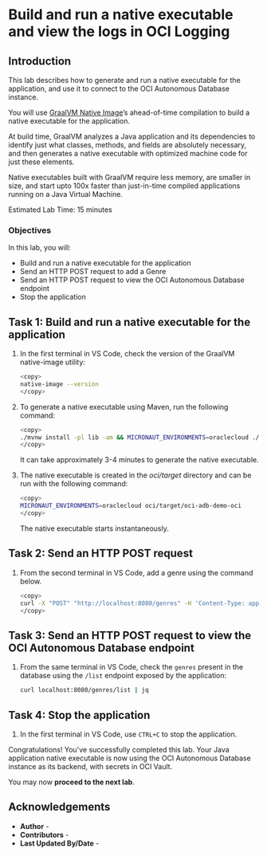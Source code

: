 # Build and run a native executable and view the logs in OCI Logging

## Introduction

This lab describes how to generate and run a native executable for the application, and use it to connect to the OCI Autonomous Database instance.

You will use [GraalVM Native Image](https://docs.oracle.com/en/graalvm/jdk/17/docs/overview/)’s ahead-of-time compilation to build a native executable for the application.

At build time, GraalVM analyzes a Java application and its dependencies to identify just what classes, methods, and fields are absolutely necessary, and then generates a native executable with optimized machine code for just these elements.

Native executables built with GraalVM require less memory, are smaller in size, and start upto 100x faster than just-in-time compiled applications running on a Java Virtual Machine.

Estimated Lab Time: 15 minutes

### Objectives

In this lab, you will:

* Build and run a native executable for the application
* Send an HTTP POST request to add a Genre
* Send an HTTP POST request to view the OCI Autonomous Database endpoint
* Stop the application

## Task 1: Build and run a native executable for the application

1. In the first terminal in VS Code, check the version of the GraalVM native-image utility:

	``` bash
	<copy>
	native-image --version
	</copy>
	```

2. To generate a native executable using Maven, run the following command:

	``` bash
	<copy>
	./mvnw install -pl lib -am && MICRONAUT_ENVIRONMENTS=oraclecloud ./mvnw clean package -pl oci -Dpackaging=native-image
	</copy>
	```

   It can take approximately 3-4 minutes to generate the native executable.

3. The native executable is created in the _oci/target_ directory and can be run with the following command:

	``` bash
	<copy>
	MICRONAUT_ENVIRONMENTS=oraclecloud oci/target/oci-adb-demo-oci
	</copy>
	```

   The native executable starts instantaneously.

## Task 2: Send an HTTP POST request

1. From the second terminal in VS Code, add a genre using the command below.

	``` bash
	<copy>
	curl -X "POST" "http://localhost:8080/genres" -H 'Content-Type: application/json; charset=utf-8' -d '{ "name": "action" }' | jq
	</copy>
	```

## Task 3: Send an HTTP POST request to view the OCI Autonomous Database endpoint

1. From the same terminal in VS Code, check the `genres` present in the database using the `/list` endpoint exposed by the application:

    ``` bash
    curl localhost:8080/genres/list | jq
    ```

## Task 4: Stop the application

1. In the first terminal in VS Code, use `CTRL+C` to stop the application.

Congratulations! You've successfully completed this lab. Your Java application native executable is now using the OCI Autonomous Database instance as its backend, with secrets in OCI Vault.

You may now **proceed to the next lab**.

## Acknowledgements

* **Author** - [](var:author)
* **Contributors** - [](var:contributors)
* **Last Updated By/Date** - [](var:last_updated)
